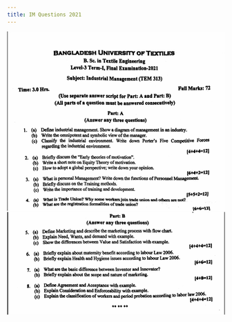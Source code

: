 ```yaml
---
title: IM Questions 2021
---
```


![](./img/2023-07-03-15-09-30.png)
![](./img/2023-07-03-15-09-51.png)
